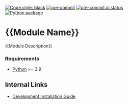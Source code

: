 [![Code style:
black](https://img.shields.io/badge/code%20style-black-000000.svg)](https://github.com/psf/black)
[![pre-commit](https://img.shields.io/badge/pre--commit-enabled-brightgreen?logo=pre-commit&logoColor=white)](https://github.com/pre-commit/pre-commit)
[![pre-commit.ci
status](https://results.pre-commit.ci/badge/github/Preocts/eggbot-discord/main.svg)](https://results.pre-commit.ci/latest/github/Preocts/eggbot-discord/main)
[![Python
package](https://github.com/Preocts/eggbot-discord/actions/workflows/python-tests.yml/badge.svg?branch=main)](https://github.com/Preocts/eggbot-discord/actions/workflows/python-tests.yml)

# {{Module Name}}

{{Module Description}}

### Requirements

- [Python](https://python.org) >= 3.9

## Internal Links

- [Development Installation Guide](docs/development.md)
